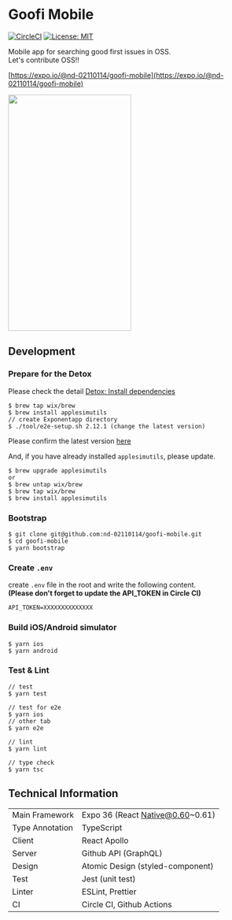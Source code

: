 # Goofi Mobile
[![CircleCI](https://circleci.com/gh/nd-02110114/goofi-mobile/tree/master.svg?style=svg)](https://circleci.com/gh/nd-02110114/goofi-mobile/tree/master)
[![License: MIT](https://img.shields.io/github/license/nd-02110114/goofi-mobile.svg)](https://opensource.org/licenses/MIT)

Mobile app for searching good first issues in OSS.  
Let's contribute OSS!!

[https://expo.io/@nd-02110114/goofi-mobile](https://expo.io/@nd-02110114/goofi-mobile)

<img  src="https://raw.githubusercontent.com/nd-02110114/goofi-mobile/master/gif/demo.gif" width="250" height="480"/>

## Development

### Prepare for the Detox
Please check the detail [Detox: Install dependencies](https://github.com/wix/Detox/blob/master/docs/Introduction.GettingStarted.md#step-1-install-dependencies) 
```
$ brew tap wix/brew
$ brew install applesimutils
// create Exponentapp directory
$ ./tool/e2e-setup.sh 2.12.1 (change the latest version)
```

Please confirm the latest version [here](https://expo.io/tools#client)

And, if you have already installed `applesimutils`, please update.

```
$ brew upgrade applesimutils
or 
$ brew untap wix/brew
$ brew tap wix/brew
$ brew install applesimutils
```

### Bootstrap
```
$ git clone git@github.com:nd-02110114/goofi-mobile.git
$ cd goofi-mobile
$ yarn bootstrap
```

### Create `.env`

create `.env` file in the root and write the following content.  
**(Please don't forget to update the API_TOKEN in Circle CI)**

```
API_TOKEN=XXXXXXXXXXXXXX
```

### Build iOS/Android simulator
```
$ yarn ios
$ yarn android
```

### Test & Lint
```
// test
$ yarn test

// test for e2e	
$ yarn ios	
// other tab
$ yarn e2e

// lint
$ yarn lint

// type check
$ yarn tsc
```

## Technical Information

|  |  |
|:-----------|:------------|
| Main Framework | Expo 36 (React Native@0.60~0.61) |
| Type Annotation | TypeScript |
| Client | React Apollo |
| Server | Github API (GraphQL) |
| Design | Atomic Design (styled-component) |
| Test | Jest (unit test) |
| Linter | ESLint, Prettier |
| CI | Circle CI, Github Actions |
